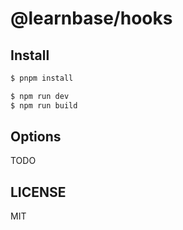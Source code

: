 # @learnbase/hooks

<!-- [![NPM version](https://img.shields.io/npm/v/@learnbase/hooks.svg?style=flat)](https://npmjs.org/package/@learnbase/hooks)
[![NPM downloads](http://img.shields.io/npm/dm/@learnbase/hooks.svg?style=flat)](https://npmjs.org/package/@learnbase/hooks) -->

## Install

```bash
$ pnpm install
```

```bash
$ npm run dev
$ npm run build
```

## Options

TODO

## LICENSE

MIT
